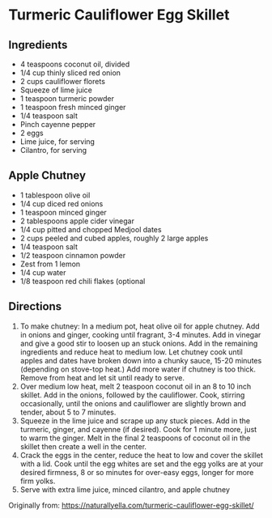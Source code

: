 Turmeric Cauliflower Egg Skillet
============

Ingredients
-----------
 * 4 teaspoons coconut oil, divided
 * 1/4 cup thinly sliced red onion
 * 2 cups cauliflower florets
 * Squeeze of lime juice
 * 1 teaspoon turmeric powder
 * 1 teaspoon fresh minced ginger
 * 1/4 teaspoon salt
 * Pinch cayenne pepper
 * 2 eggs
 * Lime juice, for serving
 * Cilantro, for serving

Apple Chutney
-----------
 * 1 tablespoon olive oil
 * 1/4 cup diced red onions
 * 1 teaspoon minced ginger
 * 2 tablespoons apple cider vinegar
 * 1/4 cup pitted and chopped Medjool dates
 * 2 cups peeled and cubed apples, roughly 2 large apples
 * 1/4 teaspoon salt
 * 1/2 teaspoon cinnamon powder
 * Zest from 1 lemon
 * 1/4 cup water
 * 1/8 teaspoon red chili flakes (optional

Directions
-----------
 1. To make chutney: In a medium pot, heat olive oil for apple chutney. Add in onions and ginger, cooking until fragrant, 3-4 minutes. Add in vinegar and give a good stir to loosen up an stuck onions. Add in the remaining ingredients and reduce heat to medium low. Let chutney cook until apples and dates have broken down into a chunky sauce, 15-20 minutes (depending on stove-top heat.) Add more water if chutney is too thick. Remove from heat and let sit until ready to serve.
 1. Over medium low heat, melt 2 teaspoon coconut oil in an 8 to 10 inch skillet. Add in the onions, followed by the cauliflower. Cook, stirring occasionally, until the onions and cauliflower are slightly brown and tender, about 5 to 7 minutes.
 1. Squeeze in the lime juice and scrape up any stuck pieces. Add in the turmeric, ginger, and cayenne (if desired). Cook for 1 minute more, just to warm the ginger. Melt in the final 2 teaspoons of coconut oil in the skillet then create a well in the center.
 1. Crack the eggs in the center, reduce the heat to low and cover the skillet with a lid. Cook until the egg whites are set and the egg yolks are at your desired firmness, 8 or so minutes for over-easy eggs, longer for more firm yolks.
 1. Serve with extra lime juice, minced cilantro, and apple chutney

Originally from:
  https://naturallyella.com/turmeric-cauliflower-egg-skillet/
